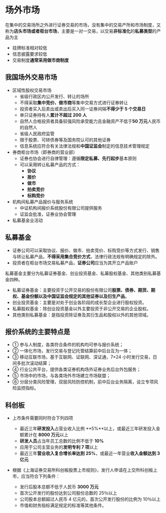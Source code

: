 # 场外市场

在集中的交易场所之外进行证券交易的市场，没有集中的交易产所和市场制度，又称为**店头市场或者柜台市场**，主要是一对一交易，以交易**非标准化**的**私募类型**的产品为主

- 挂牌标准相对较低
- 信息披露要求较低
- 交易制度**通常采用做市商制度**

## 我国场外交易市场

- 区域性股权交易市场
  - 省级行政区内公开发行、转让的场所
  - 不得采取**集中竞价、做市商**等集中交易方式进行证券转让
  - 投资者买入后卖出或卖出后买入同一证券间隔**不得少于 5 个交易日**
  - 单只证券持有人**累计不超过 200 人**
  - 自然人合格投资者具备较强风险承受能力且金融资产不低于**50 万元**人民币的自然人
  - 省级人民政府监管
  - 限于股票、可转债券等及国务院认可的其他证券
  - 信息系统应符合有关法律法规和**中国证监会**制定的信息技术管理规定
- 券商柜台市场（即券商的营业部）
  - 证券也协会进行自律管理：遵循**限定私募、先行起步**基本原则
  - 可以采用转让私募产品的方式：
    - **协议**
    - **报价**
    - **做市**
    - **拍卖竞价**
    - **标购竞价**
- 机构间私募产品报价与服务系统
  - 中证机构间报价系统股份有限公司提供服务
  - 证监会批准，证券业协会管理
- 私募基金业活动

## 私募基金

- 证券公司可以采取协议、报价、做市、拍卖竞价、标购竞价等方式发行、销售与转让私募产品，**不得采用集合竞价方式**，法律行政法规有明确规定的除外。
- 投资者在柜台市场交易私募产品，**证券公司**应当为其开立产品账户

私募基金主要分为私募证券基金、创业投资基金、私募股权基金、其他类别私募基金四种。

- 私募证券基金：主要投资于公开交易的股份有限公司**股票、债券、期货、期权、基金份额以及中国证监会规定的其他证券以及衍生产品**。
- 创业投资基金：主要是对处于创业各阶段的成长型企业进行股权投资。
- 私募股权基金：除创业投资基金以外主要投资于非公开交易的企业股权。
- 其他类别私募基金：是指投资除证券及其衍生品和股权以外的其他领域。

## 报价系统的主要特点是

- ① 参与人制度，各类符合条件的机构均可参与报价系统；
- ② 一体化市场，发行交易与登记托管结算前中后台互为一体；
- ③ 移动互联市场，基于互联网、证联网、深证通，7×24 小时发行交易，日间多批次滚动结算；
- ④ 行业公共平台，提供各类证券机构场外证券业务后台外包服务；
- ⑤ 市场中的市场，与各类场外市场建立市场联盟；
- ⑥ 分层分类风险管理，双层风险防控机制，前中后台业务隔离，设立专项风险监控指标。

## 科创板

- 上市条件需要同时符合下列四项

  - 最近三年**研发投入**占营业收入比例 **5%**以上，或最近三年研发投入金额累计在 **8000 万元**以上
  - **研发人员**占当年员工总数的比例不低于 **10%**
  - 应用于公司主营业务的**发明专利 7 项**以上
  - 最近三年**营业收入复合增长率达到 25%**，或最近一年营业**收入金额达到 3 亿元**

- 根据《上海证券交易所科创板股票上市规则》，发行人申请在上交所科创板上市，应当符合下列条件：
  - 发行后股本总额不低于人民币 **3000 万元**
  - 首次公开发行的股份达到公司股份总数的 25％以上
  - 公司股本总额超过人民币 4 亿元的，首次公开发行股份的比例为 10％以上
  - 市值和财务指标满足规定的标准等其他条件。
